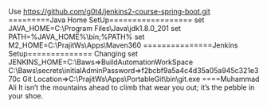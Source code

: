 Use https://github.com/g0t4/jenkins2-course-spring-boot.git
=========Java Home SetUp==================
set JAVA_HOME=C:\Program Files\Java\jdk1.8.0_201
set PATH=%JAVA_HOME%\bin;%PATH%
set M2_HOME=C:\PrajitWs\Apps\Maven360
===============Jenkins Setup==============
Changing set JENKINS_HOME=C:\Baws=>BuildAutomationWorkSpace
C:\Baws\secrets\initialAdminPassword=>f2bcbf9a5a4c4d35a05a945c321e370c
Git Location=>C:\PrajitWs\Apps\PortableGit\bin\git.exe
====Muhammad Ali
It isn’t the mountains ahead to climb that wear you out; it’s the pebble in your shoe.